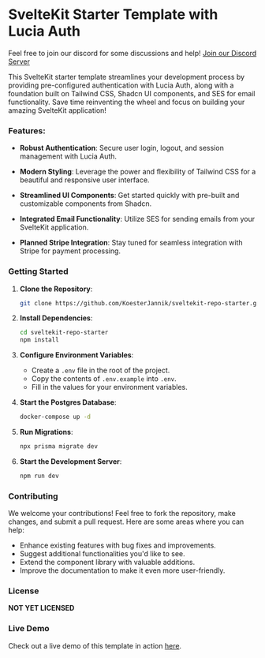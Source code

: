 

# SvelteKit Starter Template with Lucia Auth

Feel free to join our discord for some discussions and help!
[Join our Discord Server](https://discord.gg/CW6b3hYxs3)


This SvelteKit starter template streamlines your development process by providing pre-configured authentication with Lucia Auth, along with a foundation built on Tailwind CSS, Shadcn UI components, and SES for email functionality. Save time reinventing the wheel and focus on building your amazing SvelteKit application!

### Features:

- **Robust Authentication**: Secure user login, logout, and session
  management with Lucia Auth.

- **Modern Styling**: Leverage the power and flexibility of Tailwind CSS for a beautiful and responsive user interface.

- **Streamlined UI Components**: Get started quickly with pre-built and customizable components from Shadcn.

- **Integrated Email Functionality**: Utilize SES for sending emails from your SvelteKit application.

- **Planned Stripe Integration**: Stay tuned for seamless integration with Stripe for payment processing.

### Getting Started

1. **Clone the Repository**:

   ```bash
   git clone https://github.com/KoesterJannik/sveltekit-repo-starter.git
   ```

2. **Install Dependencies**:

   ```bash
   cd sveltekit-repo-starter
   npm install
   ```

3. **Configure Environment Variables**:

   - Create a `.env` file in the root of the project.
   - Copy the contents of `.env.example` into `.env`.
   - Fill in the values for your environment variables.

4. **Start the Postgres Database**:

   ```bash
   docker-compose up -d
   ```

5. **Run Migrations**:

   ```bash
   npx prisma migrate dev
   ```

6. **Start the Development Server**:

   ```bash
   npm run dev
   ```

### Contributing

We welcome your contributions! Feel free to fork the repository, make changes, and submit a pull request. Here are some areas where you can help:

- Enhance existing features with bug fixes and improvements.
- Suggest additional functionalities you'd like to see.
- Extend the component library with valuable additions.
- Improve the documentation to make it even more user-friendly.

### License

**NOT YET LICENSED**

### Live Demo

Check out a live demo of this template in action [here](https://demo.koesterjannik.com).
